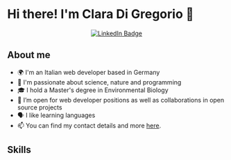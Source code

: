 # Hi there! I'm Clara Di Gregorio 👋

<div id="header" align="center">
  <div id="badges">
  <a href="[your-linkedin-URL](https://www.linkedin.com/in/claradg)">
    <img src="https://img.shields.io/badge/LinkedIn-blue?style=for-the-badge&logo=linkedin&logoColor=white" alt="LinkedIn Badge"/>
  </a>
 
</div>
</div>



## About me

- 🌍 I'm an Italian web developer based in Germany
- 🧬 I'm passionate about science, nature and programming
- 🎓 I hold a Master's degree in Environmental Biology
- 👯 I’m open for web developer positions as well as collaborations in open source projects
- 🗣️ I like learning languages
- 📫 You can find my contact details and more [here](https://www.claradigregorio.com).

## Skills




